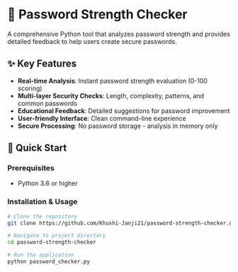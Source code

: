 # 🔐 Password Strength Checker

A comprehensive Python tool that analyzes password strength and provides detailed feedback to help users create secure passwords.

## ✨ Key Features

- **Real-time Analysis**: Instant password strength evaluation (0-100 scoring)
- **Multi-layer Security Checks**: Length, complexity, patterns, and common passwords  
- **Educational Feedback**: Detailed suggestions for password improvement
- **User-friendly Interface**: Clean command-line experience
- **Secure Processing**: No password storage - analysis in memory only

## 🚀 Quick Start

### Prerequisites
- Python 3.6 or higher

### Installation & Usage
```bash
# Clone the repository
git clone https://github.com/Khushi-Janji21/password-strength-checker.git

# Navigate to project directory
cd password-strength-checker

# Run the application
python password_checker.py
